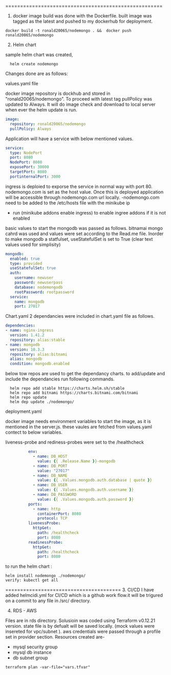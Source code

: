 =====================================================
1. docker image build was done with the Dockerfile. built image was tagged as the latest and pushed to my dockerhub for deployment.

```shell
docker build -t ronald20065/nodemongo . &&  docker push ronald20065/nodemongo
```
2. Helm chart

sample helm chart was created,
```shell
  helm create nodemongo
```
Changes done are as follows:

values.yaml file

docker image repository is dockhub and stored in "ronald20065/nodemongo". To proceed with latest tag
 pullPolicy was updated to Always. It will do image check and download to local server when ever the helm update is run.
 
```yaml
image:
  repository: ronald20065/nodemongo
  pullPolicy: Always

```

Application will have a service with below mentioned values. 

```yaml
service:
  type: NodePort
  port: 8080
  NodePort: 8080
  exposePort: 30000
  targetPort: 8080
  portinternalPort: 3000

```

ingress is deploied to exporse the service in normal way with port 80. nodemongo.com is set as the host
 value. Once this is deployed application will be accessible through nodemongo.com url locally.
  -nodemongo.com need to be added to the /etc/hosts file with the minikube ip
  - run (minikube addons enable ingress) to enable ingree addons if it is not enabled


basic values to start the mongodb was passed as follows. bitnamai mongo cahrd was used and values were
 set according to the Read.me file. Inorder to make mongodb a statfulset, useStatefulSet is set to True
(clear text values used for simplisity)

```yaml
mongodb:
  enabled: true
  type: provided
  useStatefulSet: true
  auth:
    username: newuser
    password: newuserpass
    database: nodemongodb
    rootPassword: rootpassword
  service:
    name: mongodb
    port: 27017
```

Chart.yaml 
2 dependancies were included in chart.yaml file as follows. 

```yaml
dependencies:
- name: nginx-ingress
  version: 1.41.2
  repository: alias:stable
- name: mongodb
  version: 10.3.3
  repository: alias:bitnami
  alias: mongodb
  condition: mongodb.enabled
```

below tow repos are used to get the dependancy charts. to add/update and include the dependancies 
run following commands.
```shell
  helm repo add stable https://charts.helm.sh/stable
  helm repo add bitnami https://charts.bitnami.com/bitnami
  helm repo update
  helm dep update ./nodemongo/
```
deployment.yaml

docker image needs environment variables to start the image, as it is mentioned in the server.js.
these vaules are fetched from values.yaml contect to below variables.

liveness-probe and rediness-probes were set to the /healthcheck 
```yaml
          env:
            - name: DB_HOST
              value: {{ .Release.Name }}-mongodb
            - name: DB_PORT
              value: "27017"
            - name: DB_NAME
              value: {{ .Values.mongodb.auth.database | quote }}
            - name: DB_USER
              value: {{ .Values.mongodb.auth.username }}
            - name: DB_PASSWORD
              value: {{ .Values.mongodb.auth.password }}
          ports:
            - name: http
              containerPort: 8080
              protocol: TCP
          livenessProbe:
            httpGet:
              path: /healthcheck
              port: 8080
          readinessProbe:
            httpGet:
              path: /healthcheck
              port: 8080
```

to run the helm chart : 
```shell
helm install nodemongo ./nodemongo/
verify: kubectl get all
```
=======================================
3. CI/CD
I have added helmcidi.yml for CI/CD which is a github work flow.it will be trigured on a commit to any file in /src/ directory. 




4. RDS - AWS

Files are in rds directory.
Solusioin was coded using Terraform v0.12.21 version. state file is by defualt will be saved locally. (mock values were insereted for vpc/subnet ). 
aws credentials were passed through a profile set in provider section. Resources created are-
* mysql security group
* mysql db instance
* db subnet group


```shell
terraform plan -var-file="vars.tfvar"
```
